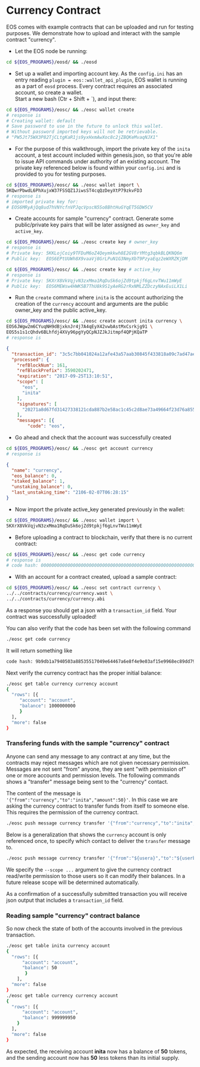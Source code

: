 # Currency Contract

EOS comes with example contracts that can be uploaded and run for testing purposes. We demonstrate how to upload and interact with the sample contract "currency". 

* Let the EOS node be running:
```bash
cd ${EOS_PROGRAMS}/eosd/ && ./eosd
```

* Set up a wallet and importing account key. As the `config.ini` has an entry reading `plugin = eos::wallet_api_plugin`, EOS wallet is running as a part of `eosd` process. Every contract requires an associated account, so create a wallet. </br> 
Start a new bash (Ctr + Shift + \`), and input there:

```bash
cd ${EOS_PROGRAMS}/eosc/ && ./eosc wallet create 
# response is
# Creating wallet: default
# Save password to use in the future to unlock this wallet.
# Without password imported keys will not be retrievable.
# "PW5Jt75WX3P82TjCLtgKaR1js9yxHxmAwXoc8c2jZBQKeMvaqNJX1"
```

* For the purpose of this walkthrough, import the private key of the `inita` account, a test account included within genesis.json, so that you're able to issue API commands under authority of an existing account. The private key referenced below is found within your `config.ini` and is provided to you for testing purposes. 

```bash
cd ${EOS_PROGRAMS}/eosc/ && ./eosc wallet import \
5KQwrPbwdL6PhXujxW37FSSQZ1JiwsST4cqQzDeyXtP79zkvFD3
# response is
# imported private key for: 
# EOS6MRyAjQq8ud7hVNYcfnVPJqcVpscN5So8BhtHuGYqET5GDW5CV
```

* Create accounts for sample "currency" contract. Generate some public/private key pairs that will be later assigned as `owner_key` and `active_key`.

```bash
cd ${EOS_PROGRAMS}/eosc/ && ./eosc create key # owner_key
# response is
# Private key: 5KKLojCoiy9TFDuM6oZ4Qeymkkwh8E2GV8rYMtg3qbkBLQKNQ6m
# Public key:  EOS6EPtUUWh8X9vaaVj8GrLPuN1G3NmyXbT9PzyaEqz2eWXRZKjDM

cd ${EOS_PROGRAMS}/eosc/ && ./eosc create key # active_key
# response is
# Private key: 5KXrX8VkVqjvN3zxMma1RqDuSk6ojZd9tpkjf6gLnvTWu11mWyE
# Public key:  EOS6MEWsw4HWK5B7ThU8k9S1yAeRG2rRxNMLZZDczyNAxEuiLX1Li
```

* Run the `create` command where `inita` is the account authorizing the creation of the `currency` account and arguments are the public owner_key and the public active_key. </br>
```bash
cd ${EOS_PROGRAMS}/eosc/ && ./eosc create account inita currency \
EOS6JWgw2m6CYuqNH9dBjxknJr4j7A4qEyX42vwbAstMxCsrkjg91 \
EOS5s1s1cQhdv6BLhfdj4XVy96pgYyQCpNJZJkJitmpf4QPjKQaTP 
# response is
```  
```json
{
  "transaction_id": "3c5c7bb041024a12afe43a57aab30845f433818a09c7ad47aed4ccf9a5aa0097",
  "processed": {
    "refBlockNum": 161,
    "refBlockPrefix": 3590202471,
    "expiration": "2017-09-25T13:10:51",
    "scope": [
      "eos",
      "inita"
    ],
    "signatures": [
      "20271a8d67fd31427338121cda887b2e58ac1c45c2d8ae73a49664f23d76a8556214558e1b351004612edde1be4fd990f9ee147f00e0cb0498501fa76476ee630c"
    ],
    "messages": [{
        "code": "eos",
```


* Go ahead and check that the account was successfully created

```bash
cd ${EOS_PROGRAMS}/eosc/ && ./eosc get account currency
# response is
```
```json
{
  "name": "currency",
  "eos_balance": 0,
  "staked_balance": 1,
  "unstaking_balance": 0,
  "last_unstaking_time": "2106-02-07T06:28:15"
}
```

* Now import the private active_key generated previously in the wallet:

```bash
cd ${EOS_PROGRAMS}/eosc/ && ./eosc wallet import \
5KXrX8VkVqjvN3zxMma1RqDuSk6ojZd9tpkjf6gLnvTWu11mWyE
```

* Before uploading a contract to blockchain, verify that there is no current contract:

```bash
cd ${EOS_PROGRAMS}/eosc/ && ./eosc get code currency 
# response is
# code hash: 0000000000000000000000000000000000000000000000000000000000000000
```

* With an account for a contract created, upload a sample contract:

```bash
cd ${EOS_PROGRAMS}/eosc/ && ./eosc set contract currency \
../../contracts/currency/currency.wast \
../../contracts/currency/currency.abi
```

As a response you should get a json with a `transaction_id` field. Your contract was successfully uploaded!

You can also verify that the code has been set with the following command

```bash
./eosc get code currency
```

It will return something like
```bash
code hash: 9b9db1a7940503a88535517049e64467a6e8f4e9e03af15e9968ec89dd794975
```

Next verify the currency contract has the proper initial balance:

```bash
./eosc get table currency currency account
{
  "rows": [{
     "account": "account",
     "balance": 1000000000
     }
  ],
  "more": false
}
```

<a name="pushamessage"></a>
### Transfering funds with the sample "currency" contract 

Anyone can send any message to any contract at any time, but the contracts may reject messages which are not given necessary permission. Messages are not
sent "from" anyone, they are sent "with permission of" one or more accounts and permission levels. The following commands shows a "transfer" message being
sent to the "currency" contact.  

The content of the message is `'{"from":"currency","to":"inita","amount":50}'`. In this case we are asking the currency contract to transfer funds from itself to
someone else.  This requires the permission of the currency contract.


```bash
./eosc push message currency transfer '{"from":"currency","to":"inita","amount":50}' --scope currency,inita --permission currency@active
```

Below is a generalization that shows the `currency` account is only referenced once, to specify which contact to deliver the `transfer` message to.

```bash
./eosc push message currency transfer '{"from":"${usera}","to":"${userb}","amount":50}' --scope ${usera},${userb} --permission ${usera}@active
```

We specify the `--scope ...` argument to give the currency contract read/write permission to those users so it can modify their balances.  In a future release scope
will be determined automatically.

As a confirmation of a successfully submitted transaction you will receive json output that includes a `transaction_id` field.

<a name="readingcontract"></a>
### Reading sample "currency" contract balance

So now check the state of both of the accounts involved in the previous transaction. 

```bash
./eosc get table inita currency account
{
  "rows": [{
      "account": "account",
      "balance": 50 
       }
    ],
  "more": false
}
./eosc get table currency currency account
{
  "rows": [{
      "account": "account",
      "balance": 999999950
    }
  ],
  "more": false
}
```

As expected, the receiving account **inita** now has a balance of **50** tokens, and the sending account now has **50** less tokens than its initial supply. 
